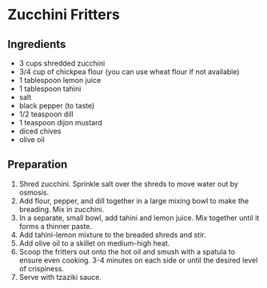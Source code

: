 # Zucchini Fritters

## Ingredients

- 3 cups shredded zucchini
- 3/4 cup of chickpea flour (you can use wheat flour if not available)
- 1 tablespoon lemon juice
- 1 tablespoon tahini
- salt
- black pepper (to taste)
- 1/2 teaspoon dill
- 1 teaspoon dijon mustard
- diced chives
- olive oil 

## Preparation 

1. Shred zucchini. Sprinkle salt over the shreds to move water out by osmosis.
2. Add flour, pepper, and dill together in a large mixing bowl to make the breading. Mix in zucchini. 
3. In a separate, small bowl, add tahini and lemon juice. Mix together until it forms a thinner paste. 
4. Add tahini-lemon mixture to the breaded shreds and stir. 
5. Add olive oil to a skillet on medium-high heat.
6. Scoop the fritters out onto the hot oil and smush with a spatula to ensure even cooking. 3-4 minutes on each side or until the desired level of crispiness.
7. Serve with tzaziki sauce. 
